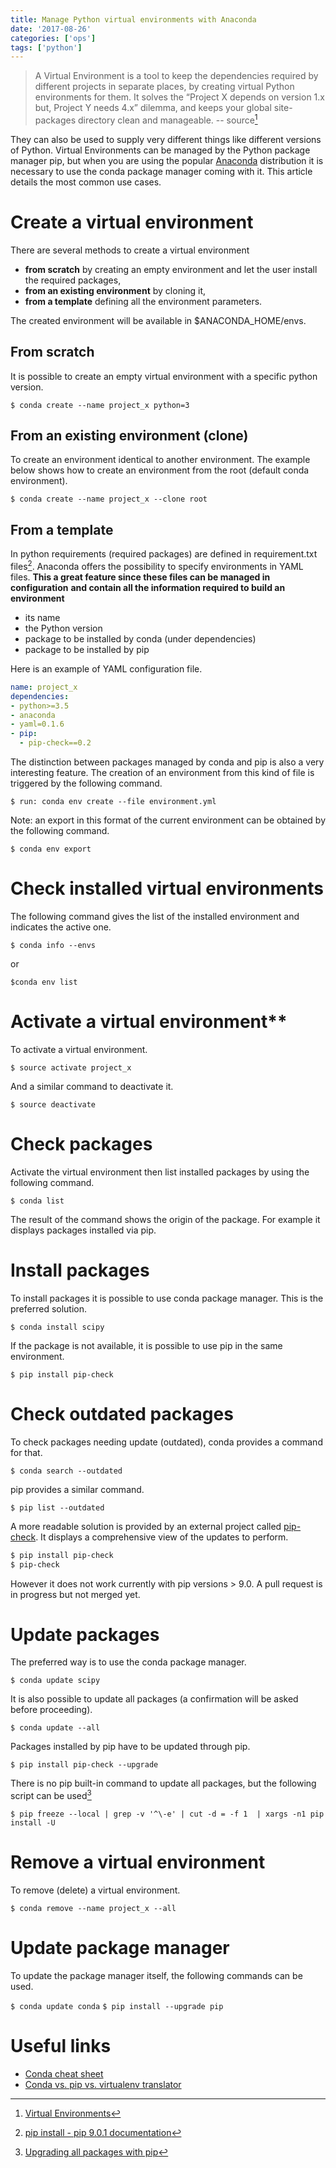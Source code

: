 ```yaml
---
title: Manage Python virtual environments with Anaconda
date: '2017-08-26'
categories: ['ops']
tags: ['python']
---
```


> A Virtual Environment is a tool to keep the dependencies required by different projects in separate places, by creating virtual Python environments for them. It solves the “Project X depends on version 1.x but, Project Y needs 4.x” dilemma, and keeps your global site-packages directory clean and manageable.
> -- source[^1] 

They can also be used to supply very different things like different versions of Python. Virtual Environments can be managed by the Python package manager pip, but when you are using the popular [Anaconda](https://www.continuum.io/what-is-anaconda) distribution it is necessary to use the conda package manager coming with it. This article details the most common use cases.

# Create a virtual environment

There are several methods to create a virtual environment

* **from scratch** by creating an empty environment and let the user install the required packages,
* **from an existing environment** by cloning it,
* **from a template** defining all the environment parameters.

The created environment will be available in $ANACONDA_HOME/envs.

## From scratch

It is possible to create an empty virtual environment with a specific python version.

`$ conda create --name project_x python=3`

## From an existing environment (clone)

To create an environment identical to another environment.
The example below shows how to create an environment from the root (default conda environment).

`$ conda create --name project_x --clone root`

## From a template

In python requirements (required packages) are defined in requirement.txt files[^2]. Anaconda offers the possibility to specify environments in YAML files. **This a great feature since these files can be managed in configuration** **and contain all the information required to build an environment**

* its name
* the Python version
* package to be installed by conda (under dependencies)
* package to be installed by pip

Here is an example of YAML configuration file.

```yaml
name: project_x
dependencies:
- python>=3.5
- anaconda
- yaml=0.1.6
- pip:
  - pip-check==0.2
```

The distinction between packages managed by conda and pip is also a very interesting feature.
The creation of an environment from this kind of file is triggered by the following command.

`$ run: conda env create --file environment.yml`

Note: an export in this format of the current environment can be obtained by the following command.

`$ conda env export`

# Check installed virtual environments

The following command gives the list of the installed environment and indicates the active one.

`$ conda info --envs`

or

`$conda env list`


# Activate a virtual environment**

To activate a virtual environment.

`$ source activate project_x`

And a similar command to deactivate it.

`$ source deactivate`

# Check packages

Activate the virtual environment then list installed packages by using the following command.

`$ conda list`

The result of the command shows the origin of the package. For example it displays packages installed via pip.

# Install packages

To install packages it is possible to use conda package manager. This is the preferred solution.

`$ conda install scipy`

If the package is not available, it is possible to use pip in the same environment.

`$ pip install pip-check`

# Check outdated packages

To check packages needing update (outdated), conda provides a command for that.

`$ conda search --outdated`

pip provides a similar command.

`$ pip list --outdated`

A more readable solution is provided by an external project called [pip-check](https://github.com/bartTC/pip-check/). It displays a comprehensive view of the updates to perform.

```bash
$ pip install pip-check
$ pip-check
```

However it does not work currently with pip versions > 9.0. A pull request is in progress but not merged yet.

# Update packages

The preferred way is to use the conda package manager.

`$ conda update scipy`

It is also possible to update all packages (a confirmation will be asked before proceeding).

`$ conda update --all`

Packages installed by pip have to be updated through pip.

`$ pip install pip-check --upgrade`

There is no pip built-in command to update all packages, but the following script can be used[^3]

`$ pip freeze --local | grep -v '^\-e' | cut -d = -f 1  | xargs -n1 pip install -U`

# Remove a virtual environment

To remove (delete) a virtual environment.

`$ conda remove --name project_x --all`

# Update package manager

To update the package manager itself, the following commands can be used.

`$ conda update conda`
`$ pip install --upgrade pip`

# Useful links

* [Conda cheat sheet](http://conda.pydata.org/docs/_downloads/conda-cheatsheet.pdf)
* [Conda vs. pip vs. virtualenv translator](http://conda.pydata.org/docs/_downloads/conda-pip-virtualenv-translator.html)

[^1]: [Virtual Environments](http://docs.python-guide.org/en/latest/dev/virtualenvs/)
[^2]: [pip install - pip 9.0.1 documentation](https://pip.pypa.io/en/stable/reference/pip_install/#requirements-file-format)
[^3]: [Upgrading all packages with pip](http://stackoverflow.com/questions/2720014/upgrading-all-packages-with-pip)
